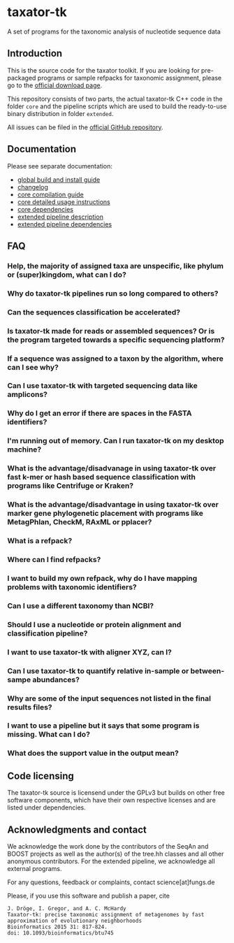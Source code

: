 # taxator-tk
A set of programs for the taxonomic analysis of nucleotide sequence data

## Introduction
This is the source code for the taxator toolkit. If you are looking for pre-packaged
programs or sample refpacks for taxonomic assignment, please go to the
[official download page](http://research.bifo.helmholtz-hzi.de/webapps/wa-download/).

This repository consists of two parts, the actual taxator-tk C++ code in the folder `core` and the pipeline scripts which are used to build the ready-to-use binary distribution in folder `extended`.

All issues can be filed in the
[official GitHub repository](https://github.com/fungs/taxator-tk/issues/).

## Documentation
Please see separate documentation:
* [global build and install guide](INSTALL.md)
* [changelog](CHANGELOG.md)
* [core compilation guide](core/BUILD.md)
* [core detailed usage instructions](core/USAGE.md)
* [core dependencies](core/DEPENDENCIES.md)
* [extended pipeline description](extended/README.md)
* [extended pipeline dependencies](extended/DEPENDENCIES.md)

## FAQ

### Help, the majority of assigned taxa are unspecific, like phylum or (super)kingdom, what can I do?

### Why do taxator-tk pipelines run so long compared to others?

### Can the sequences classification be accelerated?

### Is taxator-tk made for reads or assembled sequences? Or is the program targeted towards a specific sequencing platform?

### If a sequence was assigned to a taxon by the algorithm, where can I see why?

### Can I use taxator-tk with targeted sequencing data like amplicons?

### Why do I get an error if there are spaces in the FASTA identifiers?

### I'm running out of memory. Can I run taxator-tk on my desktop machine?

### What is the advantage/disadvanage in using taxator-tk over fast k-mer or hash based sequence classification with programs like Centrifuge or Kraken?

### What is the advantage/disadvantage in using taxator-tk over marker gene phylogenetic placement with programs like MetagPhlan, CheckM, RAxML or pplacer?

### What is a refpack?

### Where can I find refpacks?

### I want to build my own refpack, why do I have mapping problems with taxonomic identifiers?

### Can I use a different taxonomy than NCBI?

### Should I use a nucleotide or protein alignment and classification pipeline?

### I want to use taxator-tk with aligner XYZ, can I?

### Can I use taxator-tk to quantify relative in-sample or between-sampe abundances?

### Why are some of the input sequences not listed in the final results files?

### I want to use a pipeline but it says that some program is missing. What can I do?

### What does the support value in the output mean?



## Code licensing
The taxator-tk source is licensend under the GPLv3 but builds on other free software components, which have their own respective licenses and are listed under dependencies.

## Acknowledgments and contact

We acknowledge the work done by the contributors of the SeqAn and BOOST projects
as well as the author(s) of the tree.hh classes and all other anonymous
contributors. For the extended pipeline, we acknowledge all external programs.

For any questions, feedback or complaints, contact
science[at]fungs.de

Please, if you use this software and publish a paper, cite

    J. Dröge, I. Gregor, and A. C. McHardy
    Taxator-tk: precise taxonomic assignment of metagenomes by fast approximation of evolutionary neighborhoods
    Bioinformatics 2015 31: 817-824.
    doi: 10.1093/bioinformatics/btu745
